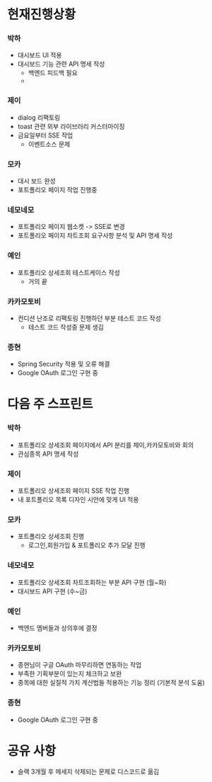 
# 현재진행상황


### 박하

- 대시보드 UI 적용
- 대시보드 기능 관련 API 명세 작성
	- 백엔드 피드백 필요
	- 
### 제이

- dialog 리팩토링
- toast 관련 외부 라이브러리 커스터마이징
- 금요일부터 SSE 작업
	- 이벤트소스 문제
### 모카

- 대시 보드 완성
- 포트폴리오 페이지 작업 진행중

### 네모네모

- 포트폴리오 페이지 웹소켓 -> SSE로 변경
- 포트폴리오 페이지 차트조회 요구사항 분석 및 API 명세 작성

### 예인

- 포트폴리오 상세조회 테스트케이스 작성
	- 거의 끝

### 카카모토비

- 컨디션 난조로 리팩토링 진행하던 부분 테스트 코드 작성
	- 테스트 코드 작성중 문제 생김

### 종현
- Spring Security 적용 및 오류 해결
- Google OAuth 로그인 구현 중 

# 다음 주 스프린트

### 박하

- 포트폴리오 상세조회 페이지에서 API 분리를 제이,카카모토비와 회의
- 관심종목 API 명세 작성

### 제이

- 포트폴리오 상세조회 페이지 SSE 작업 진행
- 내 포트폴리오 목록 디자인 시안에 맞게 UI 적용
### 모카

- 포트폴리오 상세조회 진행
	- 로그인,회원가입 & 포트폴리오 추가 모달 진행

### 네모네모

- 포트폴리오 상세조회 차트조회하는 부분 API 구현 (월~화)
- 대시보드 API 구현 (수~금)

### 예인

- 백엔드 멤버들과 상의후에 결정

### 카카모토비

- 종현님이 구글 OAuth 마무리하면 연동하는 작업
- 부족한 기획부분이 있는지 체크하고 보완
- 종목에 대한 실질적 가치 계산법들 적용하는 기능 정리 (기본적 분석 도움)

### 종현
- Google OAuth 로그인 구현 중

# 공유 사항

- 슬랙 3개월 후 메세지 삭제되는 문제로 디스코드로 옮김